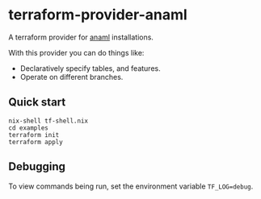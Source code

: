 # terraform-provider-anaml

A terraform provider for [anaml](https://anaml.io/) installations.

With this provider you can do things like:

- Declaratively specify tables, and features.
- Operate on different branches.


## Quick start

```
nix-shell tf-shell.nix
cd examples
terraform init
terraform apply
```

## Debugging

To view commands being run, set the environment variable `TF_LOG=debug`.
